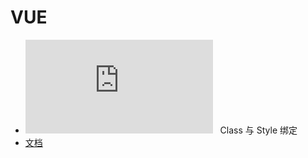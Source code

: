 # VUE 
- ![官方文档](https://cn.vuejs.org/v2/guide/instance.html)  
Class 与 Style 绑定
- [文档](https://github.com/ArcherGrey/study/tree/master/JavaScript/vue/doc)
